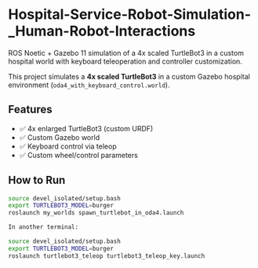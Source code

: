 # Hospital-Service-Robot-Simulation-_Human-Robot-Interactions
ROS Noetic + Gazebo 11 simulation of a 4x scaled TurtleBot3 in a custom hospital world with keyboard teleoperation and controller customization.


This project simulates a **4x scaled TurtleBot3** in a custom Gazebo hospital environment (`oda4_with_keyboard_control.world`).

## Features
- ✅ 4x enlarged TurtleBot3 (custom URDF)
- ✅ Custom Gazebo world
- ✅ Keyboard control via teleop
- ✅ Custom wheel/control parameters

## How to Run

```bash
source devel_isolated/setup.bash
export TURTLEBOT3_MODEL=burger
roslaunch my_worlds spawn_turtlebot_in_oda4.launch

In another terminal:

source devel_isolated/setup.bash
export TURTLEBOT3_MODEL=burger
roslaunch turtlebot3_teleop turtlebot3_teleop_key.launch

